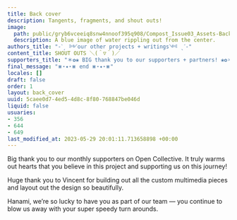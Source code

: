 ```yaml
---
title: Back cover
description: Tangents, fragments, and shout outs!
image:
  path: public/gryb6vceeiq8snw4nnoof395q908/Compost_Issue03_Assets-BackCover1.jpg
  description: A blue image of water rippling out from the center.
authors_title: "-ˋˏ ༻our other projects + writings༺ ˎˊ-"
content_title: SHOUT OUTS ＼(＾▽＾)／
supporters_title: "＊✿❀ BIG thank you to our supporters + partners! ❀✿＊"
final_message: "⋇⋆✦⋆⋇ end ⋇⋆✦⋆⋇"
locales: []
draft: false
order: 1
layout: back_cover
uuid: 5caee0d7-4ed5-4d8c-8f80-768847be046d
liquid: false
usuaries:
- 356
- 644
- 649
last_modified_at: 2023-05-29 20:01:11.713658898 +00:00
---
```


<p style="text-align:start">Big thank you to our monthly supporters on Open Collective. It truly warms out hearts that you believe in this project and supporting us on this journey!</p><p style="text-align:start">Huge thank you to Vincent for building out all the custom multimedia pieces and layout out the design so beautifully.</p><p style="text-align:start">Hanami, we’re so lucky to have you as part of our team — you continue to blow us away with your super speedy turn arounds.</p>